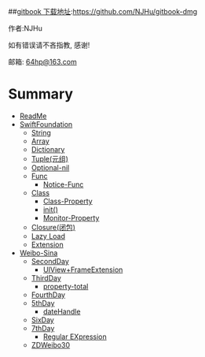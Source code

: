 
##[gitbook 下载地址](https://github.com/NJHu/gitbook-dmg):https://github.com/NJHu/gitbook-dmg

作者:NJHu

如有错误请不吝指教, 感谢!

邮箱: 64hp@163.com

# Summary

* [ReadMe](README.md)
* [SwiftFoundation](01-swiftfoundation/README.md)
   * [String](01-swiftfoundation/string.md)
   * [Array](01-swiftfoundation/array.md)
   * [Dictionary](01-swiftfoundation/dictionary.md)
   * [Tuple(元组)](01-swiftfoundation/tuple.md)
   * [Optional-nil](01-swiftfoundation/optional-nil.md)
   * [Func](01-swiftfoundation/func.md)
       * [Notice-Func](01-swiftfoundation/notice-func.md)
   * [Class](01-swiftfoundation/class.md)
       * [Class-Property](01-swiftfoundation/class-property.md)
       * [init()](01-swiftfoundation/init.md)
       * [Monitor-Property](01-swiftfoundation/monitor-property.md)
   * [Closure(闭包)](01-swiftfoundation/closure.md)
   * [Lazy Load](01-swiftfoundation/lazy_load.md)
   * [Extension](01-swiftfoundation/extension.md)
* [Weibo-Sina](weibo-sina/README.md)
   * [SecondDay](weibo-sina/secondday.md)
       * [UIView+FrameExtension](weibo-sina/uiview+frameextension.md)
   * [ThirdDay](weibo-sina/thirdday.md)
       * [property-total](weibo-sina/property-total.md)
   * [FourthDay](weibo-sina/fourthday.md)
   * [5thDay](weibo-sina/5thday.md)
       * [dateHandle](weibo-sina/datehandle.md)
   * [SixDay](weibo-sina/sixday.md)
   * [7thDay](weibo-sina/7thday.md)
       * [Regular EXpression](weibo-sina/regular_expression.md)
   * [ZDWeibo30](weibo-sina/zdweibo30.md)








































